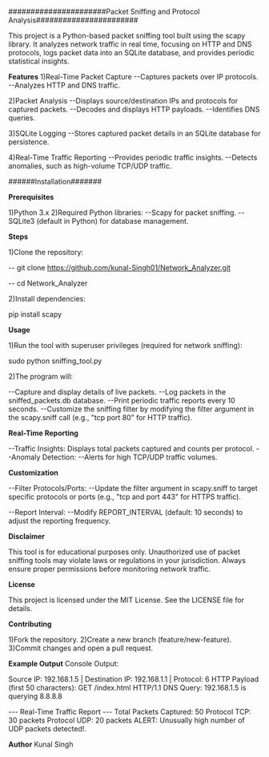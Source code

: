 ######################Packet Sniffing and Protocol Analysis#######################

This project is a Python-based packet sniffing tool built using the scapy library. It analyzes network traffic in real time, focusing on HTTP and DNS protocols, logs packet data into an SQLite database, and provides periodic statistical insights.

**Features**
1)Real-Time Packet Capture
--Captures packets over IP protocols.
--Analyzes HTTP and DNS traffic.

2)Packet Analysis
--Displays source/destination IPs and protocols for captured packets.
--Decodes and displays HTTP payloads.
--Identifies DNS queries.

3)SQLite Logging
--Stores captured packet details in an SQLite database for persistence.

4)Real-Time Traffic Reporting
--Provides periodic traffic insights.
--Detects anomalies, such as high-volume TCP/UDP traffic.


######Installation#######

**Prerequisites**

1)Python 3.x
2)Required Python libraries:
   --Scapy for packet sniffing.
   --SQLite3 (default in Python) for database management.
   
**Steps**

1)Clone the repository:

-- git clone https://github.com/kunal-Singh01/Network_Analyzer.git

-- cd Network_Analyzer

2)Install dependencies:

pip install scapy


**Usage**

1)Run the tool with superuser privileges (required for network sniffing):

sudo python sniffing_tool.py

2)The program will:

--Capture and display details of live packets.
--Log packets in the sniffed_packets.db database.
--Print periodic traffic reports every 10 seconds.
--Customize the sniffing filter by modifying the filter argument in the scapy.sniff call (e.g., "tcp port 80" for HTTP traffic).

**Real-Time Reporting**

--Traffic Insights: Displays total packets captured and counts per protocol.
--Anomaly Detection:
   --Alerts for high TCP/UDP traffic volumes.


**Customization**

--Filter Protocols/Ports:
   --Update the filter argument in scapy.sniff to target specific protocols or ports (e.g., "tcp and port 443" for HTTPS traffic).

--Report Interval:
   --Modify REPORT_INTERVAL (default: 10 seconds) to adjust the reporting frequency.

**Disclaimer**

This tool is for educational purposes only. Unauthorized use of packet sniffing tools may violate laws or regulations in your jurisdiction. Always ensure proper permissions before monitoring network traffic.

**License**

This project is licensed under the MIT License. See the LICENSE file for details.

**Contributing**

1)Fork the repository.
2)Create a new branch (feature/new-feature).
3)Commit changes and open a pull request.


**Example Output**
Console Output:

Source IP: 192.168.1.5 | Destination IP: 192.168.1.1 | Protocol: 6
HTTP Payload (first 50 characters): GET /index.html HTTP/1.1
DNS Query: 192.168.1.5 is querying 8.8.8.8

--- Real-Time Traffic Report ---
Total Packets Captured: 50
Protocol TCP: 30 packets
Protocol UDP: 20 packets
ALERT: Unusually high number of UDP packets detected!.



**Author**
Kunal Singh

